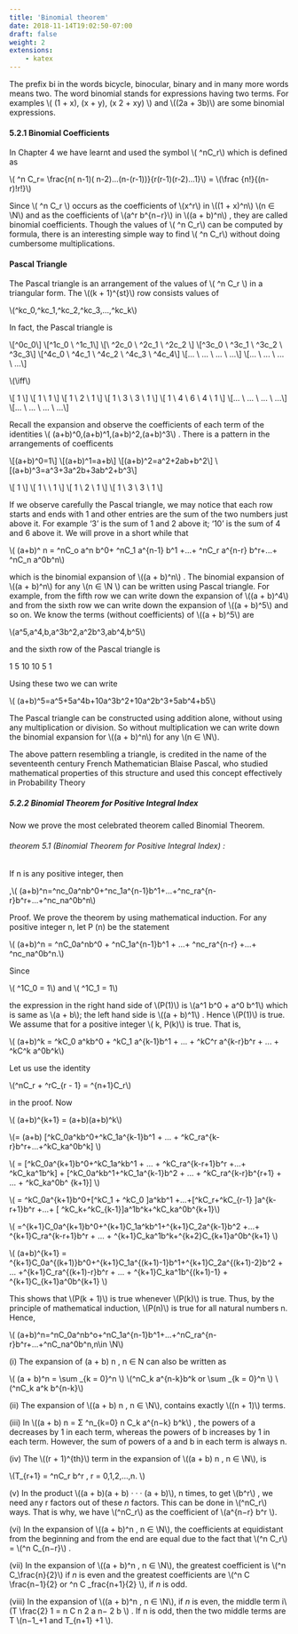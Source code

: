 ```yaml
---
title: 'Binomial theorem'
date: 2018-11-14T19:02:50-07:00
draft: false
weight: 2
extensions:
    - katex
---
```


The prefix bi in the words bicycle, binocular, binary and in many more words means two. The word
binomial stands for expressions having two terms. For examples \\( (1 + x), (x + y), (x 2 + xy) \\) and
\\((2a + 3b)\\) are some binomial expressions.


#### 5.2.1 Binomial Coefficients

In Chapter 4 we have learnt and used the symbol \\( ^nC_r\\) which is defined as
 
 \\( ^n C_r= \frac{n( n-1)( n-2)...(n-(r-1))}{r(r-1)(r-2)...1}\\) = \\(\frac {n!}{(n-r)!r!}\\)

Since \\( ^n C_r \\) occurs as the coefficients of \\(x^r\\) in \\((1 + x)^n\\) \\(n ∈ \N\\) and as the coefficients of \\(a^r b^{n−r}\\)
in \\((a + b)^n\\) , they are called binomial coefficients. Though the values of \\( ^n C_r\\) can be computed by
formula, there is an interesting simple way to find \\( ^n C_r\\) without doing cumbersome multiplications.


#### Pascal Triangle

The Pascal triangle is an arrangement of the values of \\( ^n C_r \\) in a triangular form. The \\((k + 1)^{st}\\) row
consists values of

 \\(^kc_0,^kc_1,^kc_2,^kc_3,...,^kc_k\\)
 

 In fact, the Pascal triangle is

\\[^0c_0\\]
\\[^1c_0  \  ^1c_1\\]
\\[\ ^2c_0 \ ^2c_1 \ ^2c_2  \\]
\\[^3c_0 \ ^3c_1 \ ^3c_2 \ ^3c_3\\]
\\[^4c_0 \ ^4c_1 \ ^4c_2 \ ^4c_3 \ ^4c_4\\]
\\[... \ ... \ ... \ ...\\]
\\[... \ ... \ ... \ ...\\]
 
\\(\iff\\)

\\[ 1 \\]
\\[ 1  \  1 \\]
\\[ 1  \  2 \ 1  \\]
\\[ 1 \  3  \  3  \  1 \\]
\\[ 1  \  4  \  6  \  4  \ 1 \\]
\\[... \ ... \ ... \ ...\\]
\\[... \ ... \ ... \ ...\\]

Recall the expansion and observe the coefficients of each term of the identities \\( (a+b)^0,(a+b)^1,(a+b)^2,(a+b)^3\\) . There is a pattern in the arrangements of coefficents


\\[(a+b)^0=1\\]
\\[(a+b)^1=a+b\\]
\\[(a+b)^2=a^2+2ab+b^2\\]
\\[(a+b)^3=a^3+3a^2b+3ab^2+b^3\\]


\\[   1 \\]
\\[   1  \ \ 1 \\]
\\[   1 \  2  \ 1 \\]
\\[   1 \ 3 \ 3 \ 1 \\]
 

If we observe carefully the Pascal triangle, we may notice that each row starts and ends with 1
and other entries are the sum of the two numbers just above it. For example ‘3’ is the sum of 1 and 2
above it; ‘10’ is the sum of 4 and 6 above it. We will prove in a short while that


\\( (a+b)^ n = ^nC_o a^n b^0+ ^nC_1 a^{n-1} b^1 +...+ ^nC_r a^{n-r} b^r+...+ ^nC_n a^0b^n\\)


which is the binomial expansion of \\((a + b)^n\\) . The binomial expansion of \\((a + b)^n\\) for any \\(n ∈ \N \\) can
be written using Pascal triangle. For example, from the fifth row we can write down the expansion of
\\((a + b)^4\\) and from the sixth row we can write down the expansion of \\((a + b)^5\\) and so on. We know the
terms (without coefficients) of \\((a + b)^5\\) are


\\(a^5,a^4,b,a^3b^2,a^2b^3,ab^4,b^5\\)

and the sixth row of the Pascal triangle is
 
 1  5  10  10  5  1

 Using these two we can write

 \\( (a+b)^5=a^5+5a^4b+10a^3b^2+10a^2b^3+5ab^4+b5\\)

The Pascal triangle can be constructed using addition alone, without using any multiplication or
division. So without multiplication we can write down the binomial expansion for \\((a + b)^n\\) for any
\\(n ∈ \N\\).

The above pattern resembling a triangle, is credited in the name of the seventeenth century French
Mathematician Blaise Pascal, who studied mathematical properties of this structure and used this
concept effectively in Probability Theory


##### 5.2.2 Binomial Theorem for Positive Integral Index

Now we prove the most celebrated theorem called Binomial Theorem.

###### theorem 5.1 (Binomial Theorem for Positive Integral Index) : 
If n is any positive integer, then


\,\\( (a+b)^n=^nc_0a^nb^0+^nc_1a^{n-1}b^1+...+^nc_ra^{n-r}b^r+...+^nc_na^0b^n\\)

Proof. We prove the theorem by using mathematical induction. For any positive integer n, let P (n)
be the statement


 \\( (a+b)^n = ^nC_0a^nb^0 + ^nC_1a^{n-1}b^1 + ...+ ^nc_ra^{n-r} +...+ ^nc_na^0b^n.\\)

Since

 \\( ^1C_0 = 1\\) and \\( ^1C_1 = 1\\)
 
the expression in the right hand side of \\(P(1)\\) is \\(a^1 b^0 + a^0 b^1\\) which is same as \\(a + b\\); the left hand side
is \\((a + b)^1\\) . Hence \\(P(1)\\) is true.
We assume that for a positive integer \\( k, P(k)\\) is true. That is,

\\( (a+b)^k = ^kC_0 a^kb^0 + ^kC_1 a^{k-1}b^1 + ... + ^kC^r a^{k-r}b^r + ... + ^kC^k a^0b^k\\)

Let us use the identity

\\(^nC_r + ^rC_{r - 1} = ^{n+1}C_r\\) 

in the proof. Now

\\( (a+b)^{k+1} = (a+b)(a+b)^k\\)

\\(= (a+b) [^kC_0a^kb^0+^kC_1a^{k-1}b^1 + ... + ^kC_ra^{k-r}b^r+...+^kC_ka^0b^k] \\)


\\( = [^kC_0a^{k+1}b^0+^kC_1a^kb^1 + ... + ^kC_ra^{k-r+1}b^r +...+ ^kC_ka^1b^k] + [^kC_0a^kb^1+^kC_1a^{k-1}b^2 + ... + ^kC_ra^{k-r}b^{r+1} + ... + ^kC_ka^0b^ {k+1}] \\)


 \\( = ^kC_0a^{k+1}b^0+[^kC_1 + ^kC_0 ]a^kb^1 +...+[^kC_r+^kC_{r-1} ]a^{k-r+1}b^r +...+ [ ^kC_k+^kC_{k-1}]a^1b^k+^kC_ka^0b^{k+1}\\)


\\( =^{k+1}C_0a^{k+1}b^0+^{k+1}C_1a^kb^1+^{k+1}C_2a^{k-1}b^2 +...+ ^{k+1}C_ra^{k-r+1}b^r + ... + ^{k+1}C_ka^1b^k+^{k+2}C_{k+1}a^0b^{k+1} \\)

\\( (a+b)^{k+1} = ^{k+1}C_0a^{(k+1)}b^0+^{k+1}C_1a^{(k+1)-1}b^1+^{k+1}C_2a^{(k+1)-2}b^2 + ... +^{k+1}C_ra^{(k+1)-r}b^r + ... + ^{k+1}C_ka^1b^{(k+1)-1} + ^{k+1}C_{k+1}a^0b^{k+1} \\)

This shows that \\(P(k + 1)\\) is true whenever \\(P(k)\\) is true. Thus, by the principle of mathematical
induction, \\(P(n)\\) is true for all natural numbers n. Hence,

\\( (a+b)^n=^nC_0a^nb^o+^nC_1a^{n-1}b^1+...+^nC_ra^{n-r}b^r+...+^nC_na^0b^n,n\in \N\\)


(i) The expansion of (a + b) n , n ∈ N can also be written as

\\( (a + b)^n = \sum _{k = 0}^n \\)
\\(^nC_k a^{n-k}b^k or \sum _{k = 0}^n \\)
\\(^nC_k a^k b^{n-k}\\)

(ii) The expansion of \\((a + b) n , n ∈ \N\\), contains exactly \\((n + 1)\\) terms.

(iii) In \\((a + b) n = Σ ^n_{k=0} n C_k a^{n−k} b^k\\) , the powers of a decreases by 1 in each term,
whereas the powers of b increases by 1 in each term. However, the sum of powers
of a and b in each term is always n.

(iv) The \\((r + 1)^{th}\\) term in the expansion of \\((a + b) n , n ∈ \N\\), is

\\(T_{r+1} = ^nC_r b^r , r = 0,1,2,...,n. \\)
 
(v) In the product \\((a + b)(a + b) · · · (a + b)\\), n times, to get \\(b^r\\) , we need any r factors
out of these *n* factors. This can be done in \\(^nC_r\\) ways. That is why, we have \\(^nC_r\\)
as the coefficient of \\(a^{n−r} b^r \\).

(vi) In the expansion of \\((a + b)^n , n ∈ \N\\), the coefficients at equidistant from the
beginning and from the end are equal due to the fact that \\(^n C_r\\) = \\(^n C_{n−r}\\) .

(vii) In the expansion of \\((a + b)^n , n ∈ \N\\), the greatest coefficient is \\(^n C_\frac{n}{2}\\) if *n* is even
and the greatest coefficients are \\(^n C \frac{n−1}{2} or ^n C _frac{n+1}{2} \\), if *n* is odd.

(viii) In the expansion of \\((a + b)^n , n ∈ \N\\),
if *n* is even, the middle term i\\(T \frac{2} 1 = n C n 2 a n− 2 b \\) . If n is odd, then the two
middle terms are T \\(n−1_+1  and  T_{n+1} +1 \\).









